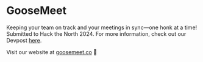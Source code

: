 # GooseMeet

Keeping your team on track and your meetings in sync—one honk at a time! Submitted to Hack the North 2024. For more information, check out our Devpost <a href="https://devpost.com/software/goosemeet">here</a>. 

Visit our website at <a href="https://www.goosemeet.co/">goosemeet.co</a> 🪿
